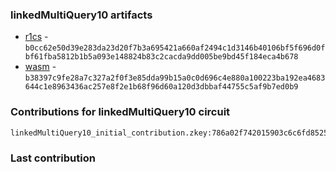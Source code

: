 ### linkedMultiQuery10 artifacts

- [r1cs](./contributions/linkedMultiQuery10/linkedMultiQuery10.r1cs) - `b0cc62e50d39e283da23d20f7b3a695421a660af2494c1d3146b40106bf5f696d0fbf61fba5812b1b5a093e148824b83c2cacda9dd005be9bd45f184eca4b678`
- [wasm](./contributions/linkedMultiQuery10/linkedMultiQuery10.wasm) - `b38397c9fe28a7c327a2f0f3e85dda99b15a0c0d696c4e880a100223ba192ea4683644c1e8963436ac257e8f2e1b68f96d60a120d3dbbaf44755c5af9b7ed0b9`

### Contributions for linkedMultiQuery10 circuit

```
linkedMultiQuery10_initial_contribution.zkey:786a02f742015903c6c6fd852552d272912f4740e15847618a86e217f71f5419d25e1031afee585313896444934eb04b903a685b1448b755d56f701afe9be2ce
```

### Last contribution
```

```
